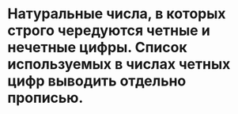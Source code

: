 # Натуральные числа, в которых строго чередуются четные и нечетные цифры. Список используемых в числах четных цифр выводить отдельно прописью.
